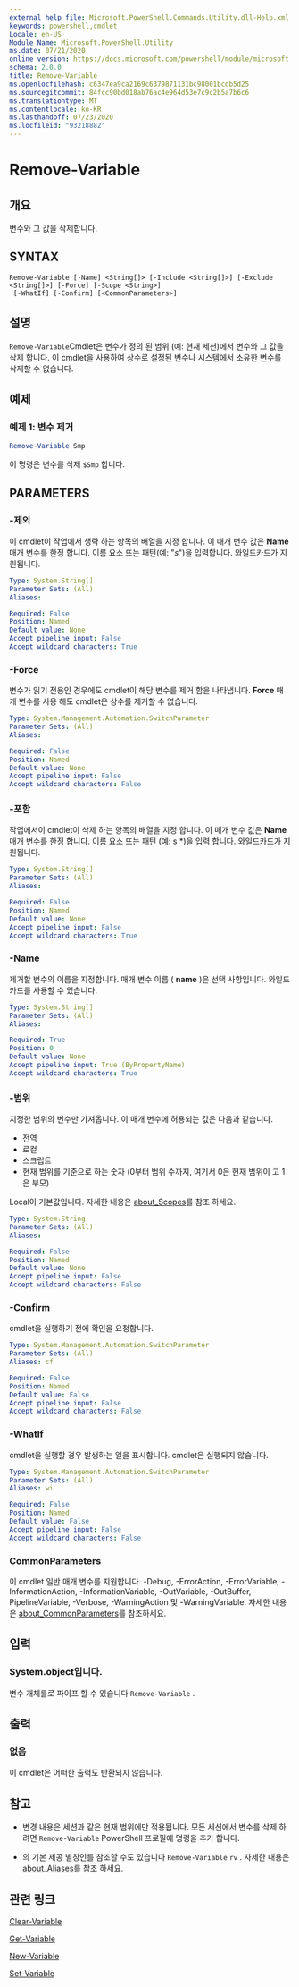 ```yaml
---
external help file: Microsoft.PowerShell.Commands.Utility.dll-Help.xml
keywords: powershell,cmdlet
Locale: en-US
Module Name: Microsoft.PowerShell.Utility
ms.date: 07/21/2020
online version: https://docs.microsoft.com/powershell/module/microsoft.powershell.utility/remove-variable?view=powershell-5.1&WT.mc_id=ps-gethelp
schema: 2.0.0
title: Remove-Variable
ms.openlocfilehash: c6347ea9ca2169c6379871131bc98001bcdb5d25
ms.sourcegitcommit: 84fcc90bd018ab76ac4e964d53e7c9c2b5a7b6c6
ms.translationtype: MT
ms.contentlocale: ko-KR
ms.lasthandoff: 07/23/2020
ms.locfileid: "93218882"
---
```

# Remove-Variable

## 개요
변수와 그 값을 삭제합니다.

## SYNTAX

```
Remove-Variable [-Name] <String[]> [-Include <String[]>] [-Exclude <String[]>] [-Force] [-Scope <String>]
 [-WhatIf] [-Confirm] [<CommonParameters>]
```

## 설명

`Remove-Variable`Cmdlet은 변수가 정의 된 범위 (예: 현재 세션)에서 변수와 그 값을 삭제 합니다. 이 cmdlet을 사용하여 상수로 설정된 변수나 시스템에서 소유한 변수를 삭제할 수 없습니다.

## 예제

### 예제 1: 변수 제거

```powershell
Remove-Variable Smp
```

이 명령은 변수를 삭제 `$Smp` 합니다.

## PARAMETERS

### -제외

이 cmdlet이 작업에서 생략 하는 항목의 배열을 지정 합니다. 이 매개 변수 값은 **Name** 매개 변수를 한정 합니다. 이름 요소 또는 패턴(예: "*s*")을 입력합니다. 와일드카드가 지원됩니다.

```yaml
Type: System.String[]
Parameter Sets: (All)
Aliases:

Required: False
Position: Named
Default value: None
Accept pipeline input: False
Accept wildcard characters: True
```

### -Force

변수가 읽기 전용인 경우에도 cmdlet이 해당 변수를 제거 함을 나타냅니다. **Force** 매개 변수를 사용 해도 cmdlet은 상수를 제거할 수 없습니다.

```yaml
Type: System.Management.Automation.SwitchParameter
Parameter Sets: (All)
Aliases:

Required: False
Position: Named
Default value: None
Accept pipeline input: False
Accept wildcard characters: False
```

### -포함

작업에서이 cmdlet이 삭제 하는 항목의 배열을 지정 합니다. 이 매개 변수 값은 **Name** 매개 변수를 한정 합니다. 이름 요소 또는 패턴 (예: s *)을 입력 합니다. 와일드카드가 지원됩니다.

```yaml
Type: System.String[]
Parameter Sets: (All)
Aliases:

Required: False
Position: Named
Default value: None
Accept pipeline input: False
Accept wildcard characters: True
```

### -Name

제거할 변수의 이름을 지정합니다. 매개 변수 이름 ( **name** )은 선택 사항입니다.
와일드 카드를 사용할 수 있습니다.

```yaml
Type: System.String[]
Parameter Sets: (All)
Aliases:

Required: True
Position: 0
Default value: None
Accept pipeline input: True (ByPropertyName)
Accept wildcard characters: True
```

### -범위

지정한 범위의 변수만 가져옵니다. 이 매개 변수에 허용되는 값은 다음과 같습니다.

- 전역
- 로컬
- 스크립트
- 현재 범위를 기준으로 하는 숫자 (0부터 범위 수까지, 여기서 0은 현재 범위이 고 1은 부모)

Local이 기본값입니다. 자세한 내용은 [about_Scopes](../Microsoft.PowerShell.Core/About/about_Scopes.md)를 참조 하세요.

```yaml
Type: System.String
Parameter Sets: (All)
Aliases:

Required: False
Position: Named
Default value: None
Accept pipeline input: False
Accept wildcard characters: False
```

### -Confirm

cmdlet을 실행하기 전에 확인을 요청합니다.

```yaml
Type: System.Management.Automation.SwitchParameter
Parameter Sets: (All)
Aliases: cf

Required: False
Position: Named
Default value: False
Accept pipeline input: False
Accept wildcard characters: False
```

### -WhatIf

cmdlet을 실행할 경우 발생하는 일을 표시합니다. cmdlet은 실행되지 않습니다.

```yaml
Type: System.Management.Automation.SwitchParameter
Parameter Sets: (All)
Aliases: wi

Required: False
Position: Named
Default value: False
Accept pipeline input: False
Accept wildcard characters: False
```

### CommonParameters

이 cmdlet 일반 매개 변수를 지원합니다. -Debug, -ErrorAction, -ErrorVariable, -InformationAction, -InformationVariable, -OutVariable, -OutBuffer, -PipelineVariable, -Verbose, -WarningAction 및 -WarningVariable. 자세한 내용은 [about_CommonParameters](https://go.microsoft.com/fwlink/?LinkID=113216)를 참조하세요.

## 입력

### System.object입니다.

변수 개체를로 파이프 할 수 있습니다 `Remove-Variable` .

## 출력

### 없음

이 cmdlet은 어떠한 출력도 반환되지 않습니다.

## 참고

- 변경 내용은 세션과 같은 현재 범위에만 적용됩니다. 모든 세션에서 변수를 삭제 하려면 `Remove-Variable` PowerShell 프로필에 명령을 추가 합니다.

- 의 기본 제공 별칭인를 참조할 수도 있습니다 `Remove-Variable` `rv` . 자세한 내용은 [about_Aliases](../Microsoft.PowerShell.Core/About/about_Aliases.md)를 참조 하세요.

## 관련 링크

[Clear-Variable](Clear-Variable.md)

[Get-Variable](Get-Variable.md)

[New-Variable](New-Variable.md)

[Set-Variable](Set-Variable.md)
